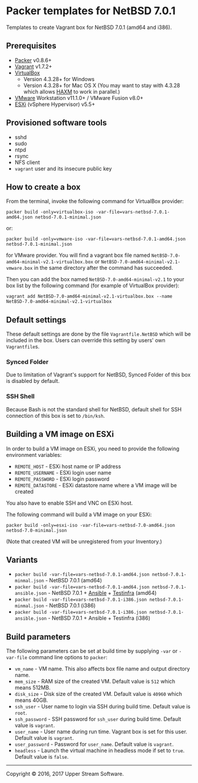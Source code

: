 # Packer templates for NetBSD 7.0.1

Templates to create Vagrant box for NetBSD 7.0.1 (amd64 and i386).

## Prerequisites

* [Packer] v0.8.6+
* [Vagrant] v1.7.2+
* [VirtualBox]
	* Version 4.3.28+ for Windows
	* Version 4.3.28+ for Mac OS X (You may want to stay with 4.3.28 which allows [HAXM] to work in parallel.)
* [VMware] Workstation v11.1.0+ / VMware Fusion v8.0+
* [ESXi] (vSphere Hypervisor) v5.5+

[ESXi]: http://www.vmware.com/products/vsphere-hypervisor
        "Free VMware vSphere Hypervisor, Free Virtualization (ESXi)"
[HAXM]: https://software.intel.com/en-us/android/articles/intel-hardware-accelerated-execution-manager
        "Intel&reg; Hardware Accelerated Execution Manager"
[Packer]: https://www.packer.io/ "Packer by HashiCorp"
[Vagrant]: https://www.vagrantup.com/ "Vagrant"
[VirtualBox]: https://www.virtualbox.org/ "Oracle VM VirtualBox"
[VMware]: http://www.vmware.com/ "VMware Virtualization for Desktop &amp; Server, Application, Public &amp; Hybrid Clouds"

## Provisioned software tools

* sshd
* sudo
* ntpd
* rsync
* NFS client
* `vagrant` user and its insecure public key

## How to create a box

From the terminal, invoke the following command for VirtualBox provider:

    packer build -only=virtualbox-iso -var-file=vars-netbsd-7.0.1-amd64.json netbsd-7.0.1-minimal.json

or:

    packer build -only=vmware-iso -var-file=vars-netbsd-7.0.1-amd64.json netbsd-7.0.1-minimal.json

for VMware provider.
You will find a vagrant box file named `NetBSD-7.0-amd64-minimal-v2.1-virtualbox.box` or
`NetBSD-7.0-amd64-minimal-v2.1-vmware.box` in the same directory after the command has succeeded.

Then you can add the box named `NetBSD-7.0-amd64-minimal-v2.1` to your box list
by the following command (for example of VirtualBox provider):

    vagrant add NetBSD-7.0-amd64-minimal-v2.1-virtualbox.box --name NetBSD-7.0-amd64-minimal-v2.1-virtualbox

## Default settings

These default settings are done by the file `Vagrantfile.NetBSD` which will be included in the box.
Users can override this setting by users' own `Vagrantfile`s.

### Synced Folder

Due to limitation of Vagrant's support for NetBSD, Synced Folder of this box is disabled by default.

### SSH Shell

Because Bash is not the standard shell for NetBSD, default shell for SSH connection of this box
is set to `/bin/ksh`.

## Building a VM image on ESXi

In order to build a VM image on ESXi, you need to provide the following environment variables:

* `REMOTE_HOST` - ESXi host name or IP address
* `REMOTE_USERNAME` - ESXi login user name
* `REMOTE_PASSWORD` - ESXi login password
* `REMOTE_DATASTORE` - ESXi datastore name where a VM image will be created

You also have to enable SSH and VNC on ESXi host.

The following command will build a VM image on your ESXi:

    packer build -only=esxi-iso -var-file=vars-netbsd-7.0-amd64.json netbsd-7.0-minimal.json

(Note that created VM will be unregistered from your Inventory.)

## Variants

* `packer build -var-file=vars-netbsd-7.0.1-amd64.json netbsd-7.0.1-minmal.json` - NetBSD 7.0.1 (amd64)
* `packer build -var-file=vars-netbsd-7.0.1-amd64.json netbsd-7.0.1-ansible.json` - NetBSD 7.0.1 + [Ansible] + [Testinfra] (amd64)
* `packer build -var-file=vars-netbsd-7.0.1-i386.json netbsd-7.0.1-minmal.json` - NetBSD 7.0.1 (i386)
* `packer build -var-file=vars-netbsd-7.0.1-i386.json netbsd-7.0.1-ansible.json` - NetBSD 7.0.1 + Ansible + Testinfra (i386)

[Ansible]: https://www.ansible.com/ "Ansible is Simple IT Automation"
[Testinfra]: https://testinfra.readthedocs.io/en/latest/ "Testinfra test your infrastructure &mdash; testinfra 1.4.2 documentation"

## Build parameters

The following parameters can be set at build time by supplying `-var` or `-var-file` command line options to `packer`:

* `vm_name` - VM name.  This also affects box file name and output directory name.
* `mem_size` - RAM size of the created VM.  Default value is `512` which means 512MB.
* `disk_size` - Disk size of the created VM.  Default value is `40960` which means 40GB.
* `ssh_user` - User name to login via SSH during build time.  Default value is `root`.
* `ssh_password` - SSH password for `ssh_user` during build time.  Default value is `vagrant`.
* `user_name` - User name during run time.  Vagrant box is set for this user.  Default value is `vagrant`.
* `user_password` - Password for `user_name`.  Default value is `vagrant`.
* `headless` - Launch the virtual machine in headless mode if set to `true`.  Default value is `false`.

- - -

Copyright &copy; 2016, 2017 Upper Stream Software.
